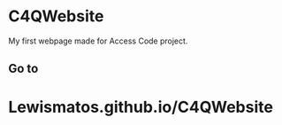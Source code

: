 # C4QWebsite
My first webpage made for Access Code project.
<html>
<h2>Go to  <h1>Lewismatos.github.io/C4QWebsite</h1></h2>
</html>

